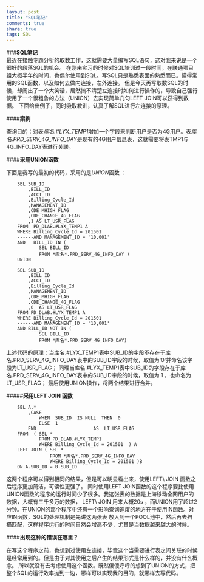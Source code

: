 ```yaml
---
layout: post
title: "SQL笔记"
comments: true
share: true
tags: SQL
---
```

###**SQL笔记**		
最近在接触专题分析的取数工作，这就需要大量编写SQL语句，这对我来说是一个很好的段落SQL的机会。
在刚来实习的时候对SQL培训过一段时间，在联通项目组大概半年的时间，也偶尔使用到SQL。写SQL只是熟悉表面的熟悉而已。懂得常用的SQL函数，以及如何去做内连接，左外连接。
但是今天再写取数SQL的时候，却闹出了一个大笑话，居然搞不清楚左连接时如何进行操作的，导致自己强行使用了一个很粗鲁的方法（UNION）去实现简单几句LEFT JOIN可以获得到数据。
下面给出例子，同时吸取教训，认真了解SQL进行左连接的原理。		

####**案例**		

查询目的：对表*库名.\#LYX\_TEMP1*增加一个字段来判断用户是否为4G用户。表*库名\.PRD\_SERV\_4G\_INFO\_DAY*是现有的4G用户信息表，这就需要将表TMP1与4G\_INFO\_DAY表进行关联。			

####**采用UNION函数**	

下面是我写的最初的代码，采用的是*UNION*函数 ：							

		SEL SUB_ID 
			,BILL_ID 
			,ACCT_ID
			,Billing_Cycle_Id 
			,MANAGEMENT_ID 
			,CDE_MHIGH_FLAG 
			,CDE_CHANGE_4G_FLAG
			,1 AS LT_USR_FLAG
		FROM  PD_DLAB.#LYX_TEMP1 A
		WHERE Billing_Cycle_Id = 201501
		------AND MANAGEMENT_ID = '10,001'
		AND   BILL_ID IN (
				SEL BILL_ID 
				FROM *库名*.PRD_SERV_4G_INFO_DAY ) 
		UNION 
		
		SEL SUB_ID 
			,BILL_ID 
			,ACCT_ID
			,Billing_Cycle_Id 
			,MANAGEMENT_ID 
			,CDE_MHIGH_FLAG 
			,CDE_CHANGE_4G_FLAG
			,0	AS LT_USR_FLAG
		FROM PD_DLAB.#LYX_TEMP1 A
		WHERE Billing_Cycle_Id = 201501
		------AND MANAGEMENT_ID = '10,001'
		AND BILL_ID NOT IN (
				SEL BILL_ID 
				FROM *库名*.PRD_SERV_4G_INFO_DAY)			
				
上述代码的原理：当库名\.\#LYX\_TEMP1表中SUB\_ID的字段不存在于库名\.PRD\_SERV\_4G\_INFO\_DAY表中的SUB\_ID字段的时候，取值为'0'并命名该字段为LT\_USR\_FLAG；
同理当库名\.\#LYX\_TEMP1表中SUB\_ID的字段存在于库名\.PRD\_SERV\_4G\_INFO\_DAY表中的SUB\_ID字段的时候，取值为 1 ，也命名为LT\_USR\_FLAG；
最后使用UNION操作，将两个结果进行合并。

#####**采用LEFT JOIN 函数**		

		SEL A.*
			,CASE  
				WHEN  SUB_ID  IS NULL  THEN  0
				ELSE  1 
			END						AS  LT_USR_FLAG
		FROM  (	SEL * 
				FROM PD_DLAB.#LYX_TEMP1
				WHERE Billing_Cycle_Id = 201501  ) A 
		LEFT JOIN (	SEL * 
					FROM *库名*.PRD_SERV_4G_INFO_DAY
					WHERE Billing_Cycle_Id = 201501 )B
		ON A.SUB_ID = B.SUB_ID			

这两个程序可以得到相同的结果，但是可以明显看出来，使用LEFT\ JOIN 函数之后程序更加简洁，可读性更强了。
同时使用LEFT JOIN函数的这个程序要比使用UNION函数的程序的运行时间少了很多。我这张表的数据是上海移动全网用户的数据，大概有三千多万的数据，
LEFT\ JOIN 用来大概20s ，而UNION用了超过2分钟。在UNION的那个程序中还有一个影响查询速度的地方在于使用IN函数。对应IN函数，SQL的处理机制是先讲这两张表
放入到一个POOL池中，然后再去扫描匹配，这样程序运行的时间自然会增高不少，尤其是当数据越来越大的时候。

####**出现这种的错误在哪里？**			

在写这个程序之前，也想到过使用左连接，毕竟这个当需要进行表之间关联的时候是经常用到的。但是由于对其使用之后产生的结果形式是什么样的，并没有什么概念。
所以就没有去考虑使用这个函数。既然傻傻呼呼的想到了UNION的方式，把整个SQL的运行效率抛到一边，哪样可以实现我的目的，就哪样去写代码。







